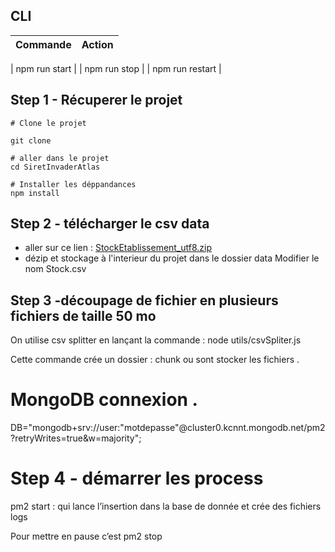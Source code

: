 ## CLI 

| Commande | Action |
| --- | --- |

| npm run start | 
| npm run stop |
| npm run restart | 


## Step 1 - Récuperer le  projet
```
# Clone le projet

git clone 

# aller dans le projet 
cd SiretInvaderAtlas

# Installer les déppandances
npm install

```

## Step 2 - télécharger le csv data

* aller sur ce lien  : [StockEtablissement_utf8.zip](https://www.data.gouv.fr/fr/datasets/r/7e73e851-3b07-45e6-a29a-506733eafb2d)
* dézip et stockage à l'interieur du projet dans le dossier data 
  Modifier le nom Stock.csv




## Step 3 -découpage de fichier en plusieurs fichiers de taille 50 mo

On utilise csv splitter en lançant la commande :  node utils/csvSpliter.js

Cette commande crée un dossier : chunk ou sont stocker les fichiers .


# MongoDB connexion .
DB="mongodb+srv://user:"motdepasse"@cluster0.kcnnt.mongodb.net/pm2?retryWrites=true&w=majority";

# Step 4 - démarrer les  process
 pm2 start  : qui lance l’insertion dans la base de donnée et crée des fichiers logs


Pour mettre en pause c’est pm2 stop 
